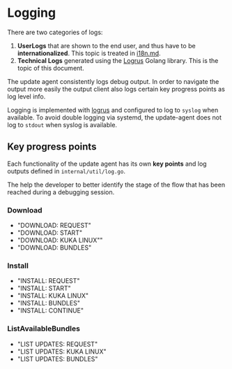 # Logging

There are two categories of logs:

1. **UserLogs** that are shown to the end user, and thus have to be **internationalized**. This topic is treated
   in [i18n.md](./i18n.md).
2. **Technical Logs** generated using the [Logrus](https://github.com/sirupsen/logrus) Golang library. This is the topic
   of this document.

The update agent consistently logs debug output. In order to navigate the output more easily the output client also logs
certain key progress points as log level info.

Logging is implemented with [logrus](https://github.com/sirupsen/logrus) and configured to log to `syslog` when available.
To avoid double logging via systemd, the update-agent does not log to `stdout` when syslog is available.

## Key progress points

Each functionality of the update agent has its own **key points** and log outputs defined in `internal/util/log.go`.

The help the developer to better identify the stage of the flow that has been reached during a debugging session. 

### Download

* "DOWNLOAD: REQUEST"
* "DOWNLOAD: START"
* "DOWNLOAD: KUKA LINUX""
* "DOWNLOAD: BUNDLES"

### Install

* "INSTALL: REQUEST"
* "INSTALL: START"
* "INSTALL: KUKA LINUX"
* "INSTALL: BUNDLES"
* "INSTALL: CONTINUE"

### ListAvailableBundles

* "LIST UPDATES: REQUEST"
* "LIST UPDATES: KUKA LINUX"
* "LIST UPDATES: BUNDLES"
